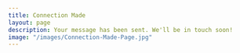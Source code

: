 ```yaml
---
title: Connection Made
layout: page
description: Your message has been sent. We'll be in touch soon!
image: "/images/Connection-Made-Page.jpg"
---
```



